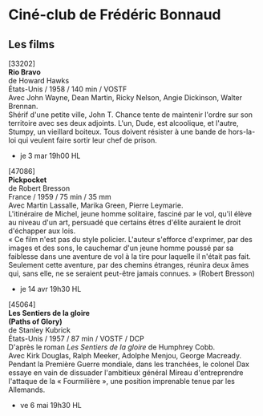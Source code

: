 # Ciné-club de Frédéric Bonnaud

## Les films

[33202]  
**Rio Bravo**  
de Howard Hawks  
États-Unis / 1958 / 140 min / VOSTF  
Avec John Wayne, Dean Martin, Ricky Nelson, Angie Dickinson, Walter Brennan.  
Shérif d'une petite ville, John T. Chance tente de maintenir l'ordre sur son territoire avec ses deux adjoints. L'un, Dude, est alcoolique, et l'autre, Stumpy, un vieillard boiteux. Tous doivent résister à une bande de hors-la-loi qui veulent faire sortir leur chef de prison.

- je 3 mar 19h00 HL

[47086]  
**Pickpocket**  
de Robert Bresson  
France / 1959 / 75 min / 35 mm  
Avec Martin Lassalle, Marika Green, Pierre Leymarie.  
L'itinéraire de Michel, jeune homme solitaire, fasciné par le vol, qu'il élève au niveau d'un art, persuadé que certains êtres d'élite auraient le droit d'échapper aux lois.  
« Ce film n'est pas du style policier. L'auteur s'efforce d'exprimer, par des images et des sons, le cauchemar d'un jeune homme poussé par sa faiblesse dans une aventure de vol à la tire pour laquelle il n'était pas fait. Seulement cette aventure, par des chemins étranges, réunira deux âmes qui, sans elle, ne se seraient peut-être jamais connues. » (Robert Bresson)

- je 14 avr 19h30 HL

[45064]  
**Les Sentiers de la gloire**  
**(Paths of Glory)**  
de Stanley Kubrick  
États-Unis / 1957 / 87 min / VOSTF / DCP  
D'après le roman _Les Sentiers de la gloire_ de Humphrey Cobb.  
Avec Kirk Douglas, Ralph Meeker, Adolphe Menjou, George Macready.  
Pendant la Première Guerre mondiale, dans les tranchées, le colonel Dax essaye en vain de dissuader l'ambitieux général Mireau d'entreprendre l'attaque de la « Fourmilière », une position imprenable tenue par les Allemands.

- ve 6 mai 19h30 HL

